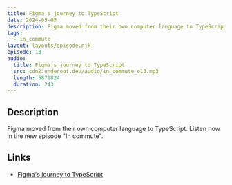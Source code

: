 ```yaml
---
title: Figma's journey to TypeScript
date: 2024-05-05
description: Figma moved from their own computer language to TypeScript. Listen now in the new episode "In commute".
tags:
  - in_commute
layout: layouts/episode.njk
episode: 13
audio:
  title: Figma's journey to TypeScript
  src: cdn2.underoot.dev/audio/in_commute_e13.mp3
  length: 5871824
  duration: 243
---
```

## Description
Figma moved from their own computer language to TypeScript. Listen now in the new episode "In commute".

## Links

- <a href="https://www.figma.com/blog/figmas-journey-to-typescript-compiling-away-our-custom-programming-language/" target="_blank">Figma's journey to TypeScript</a>
